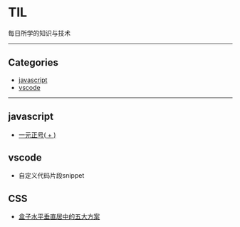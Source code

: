 # TIL

每日所学的知识与技术

***



## Categories

* [javascript](#javascript)
* [vscode](#vscode)

***

## javascript

* [一元正号( + )](https://github.com/Cavendish-Deng/TIL/blob/master/javascript/plus%20operator.md)



## vscode

* 自定义代码片段snippet

## CSS

* [盒子水平垂直居中的五大方案](https://github.com/Cavendish-Deng/TIL/blob/master/css/%E7%9B%92%E5%AD%90%E6%B0%B4%E5%B9%B3%E5%9E%82%E7%9B%B4%E5%B1%85%E4%B8%AD%E7%9A%84%E4%BA%94%E5%A4%A7%E6%96%B9%E6%A1%88.md)